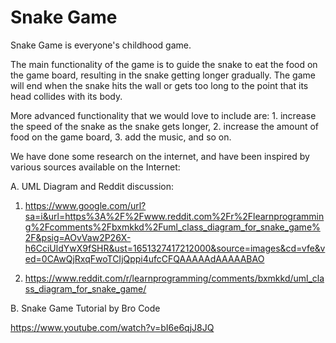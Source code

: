 # Snake Game

Snake Game is everyone's childhood game.

The main functionality of the game is to guide the snake to eat the food on the game board, resulting in the snake getting longer gradually. The game will end when the snake hits the wall or gets too long to the point that its head collides with its body. 

More advanced functionality that we would love to include are: 1. increase the speed of the snake as the snake gets longer, 2. increase the amount of food on the game board, 3. add the music, and so on. 

We have done some research on the internet, and have been inspired by various sources available on the Internet: 

A. UML Diagram and Reddit discussion:

1. https://www.google.com/url?sa=i&url=https%3A%2F%2Fwww.reddit.com%2Fr%2Flearnprogramming%2Fcomments%2Fbxmkkd%2Fuml_class_diagram_for_snake_game%2F&psig=AOvVaw2P26X-h6CciUldYwX9fSHR&ust=1651327417212000&source=images&cd=vfe&ved=0CAwQjRxqFwoTCIjQppi4ufcCFQAAAAAdAAAAABAO

2. https://www.reddit.com/r/learnprogramming/comments/bxmkkd/uml_class_diagram_for_snake_game/

B. Snake Game Tutorial by Bro Code

https://www.youtube.com/watch?v=bI6e6qjJ8JQ
